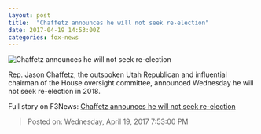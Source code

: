 ```yaml
---
layout: post
title:  "Chaffetz announces he will not seek re-election"
date: 2017-04-19 14:53:00Z
categories: fox-news
---
```


![Chaffetz announces he will not seek re-election](http://a57.foxnews.com/images.foxnews.com/content/fox-news/politics/2017/04/19/chaffetz-announces-will-not-seek-re-election/_jcr_content/par/featured-media/media-0.img.jpg/0/0/1492614462707.jpg?ve=1)

Rep. Jason Chaffetz, the outspoken Utah Republican and influential chairman of the House oversight committee, announced Wednesday he will not seek re-election in 2018.


Full story on F3News: [Chaffetz announces he will not seek re-election](http://www.f3nws.com/n/eJ2uME)

> Posted on: Wednesday, April 19, 2017 7:53:00 PM
